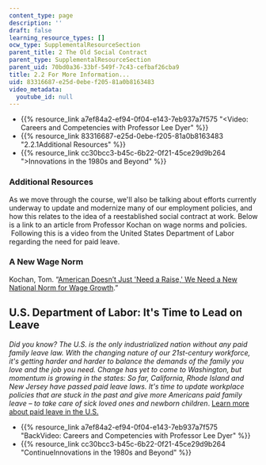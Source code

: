 ```yaml
---
content_type: page
description: ''
draft: false
learning_resource_types: []
ocw_type: SupplementalResourceSection
parent_title: 2 The Old Social Contract
parent_type: SupplementalResourceSection
parent_uid: 70bd0a36-33bf-549f-7c43-cefbaf26cba9
title: 2.2 For More Information...
uid: 83316687-e25d-0ebe-f205-81a0b8163483
video_metadata:
  youtube_id: null
---
```

- {{% resource_link a7ef84a2-ef94-0f04-e143-7eb937a7f575 "<Video: Careers and Competencies with Professor Lee Dyer</a>" %}}
- {{% resource_link 83316687-e25d-0ebe-f205-81a0b8163483 "2.2.1Additional Resources" %}}
- {{% resource_link cc30bcc3-b45c-6b22-0f21-45ce29d9b264 ">Innovations in the 1980s and Beyond" %}}

### Additional Resources

As we move through the course, we'll also be talking about efforts currently underway to update and modernize many of our employment policies, and how this relates to the idea of a reestablished social contract at work. Below is a link to an article from Professor Kochan on wage norms and policies.  Following this is a video from the United States Department of Labor regarding the need for paid leave.

### A New Wage Norm

Kochan, Tom. “[American Doesn’t Just 'Need a Raise,' We Need a New National Norm for Wage Growth](https://theconversation.com/america-doesnt-just-need-a-raise-we-need-a-new-national-norm-for-wage-growth-46831).”

## U.S. Department of Labor: It's Time to Lead on Leave

*Did you know? The U.S. is the only industrialized nation without any paid family leave law. With the changing nature of our 21st-century workforce, it's getting harder and harder to balance the demands of the family you love and the job you need. Change has yet to come to Washington, but momentum is growing in the states: So far, California, Rhode Island and New Jersey have passed paid leave laws. It's time to update workplace policies that are stuck in the past and give more Americans paid family leave – to take care of sick loved ones and newborn children*. [Learn more about paid leave in the U.S.](https://www.dol.gov/general/topic/benefits-leave)

- {{% resource_link a7ef84a2-ef94-0f04-e143-7eb937a7f575 "BackVideo: Careers and Competencies with Professor Lee Dyer" %}}
- {{% resource_link cc30bcc3-b45c-6b22-0f21-45ce29d9b264 "ContinueInnovations in the 1980s and Beyond" %}}